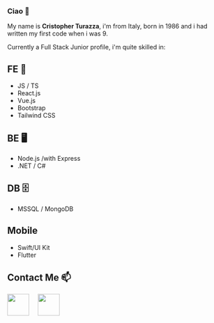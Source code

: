 ### Ciao 👋
My name is **Cristopher Turazza**, i'm from Italy, born in 1986 and i had written my first code when i was 9.

Currently a Full Stack Junior profile, i'm quite skilled in:

## FE :iphone:
- JS / TS
- React.js 
- Vue.js
- Bootstrap
- Tailwind CSS

## BE :desktop_computer:
- Node.js /with Express
- .NET / C#

## DB :file_cabinet:
- MSSQL / MongoDB

## Mobile
- Swift/UI Kit
- Flutter

## Contact Me 📫

[<img width="50" src="https://upload.wikimedia.org/wikipedia/commons/thumb/c/ca/LinkedIn_logo_initials.png/640px-LinkedIn_logo_initials.png">](https://www.linkedin.com/in/cristopher-turazza-0863a026) 
&nbsp; &nbsp; 
[<img width="50" src="https://upload.wikimedia.org/wikipedia/commons/thumb/7/7e/Gmail_icon_%282020%29.svg/2560px-Gmail_icon_%282020%29.svg.png">](mailto:cristopherturazza@gmail.com)


<!--
**cristopherturazza/CristopherTurazza** is a ✨ _special_ ✨ repository because its `README.md` (this file) appears on your GitHub profile.

Here are some ideas to get you started:

- 🔭 I’m currently working on ...
- 🌱 I’m currently learning ...
- 👯 I’m looking to collaborate on ...
- 🤔 I’m looking for help with ...
- 💬 Ask me about ...
- 📫 How to reach me: ...
- 😄 Pronouns: ...
- ⚡ Fun fact: ...
-->
